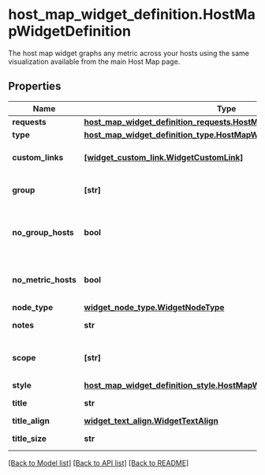 # host_map_widget_definition.HostMapWidgetDefinition

The host map widget graphs any metric across your hosts using the same visualization available from the main Host Map page.
## Properties
Name | Type | Description | Notes
------------ | ------------- | ------------- | -------------
**requests** | [**host_map_widget_definition_requests.HostMapWidgetDefinitionRequests**](HostMapWidgetDefinitionRequests.md) |  | 
**type** | [**host_map_widget_definition_type.HostMapWidgetDefinitionType**](HostMapWidgetDefinitionType.md) |  | 
**custom_links** | [**[widget_custom_link.WidgetCustomLink]**](WidgetCustomLink.md) | List of custom links. | [optional] 
**group** | **[str]** | List of tag prefixes to group by. | [optional] 
**no_group_hosts** | **bool** | Whether to show the hosts that don’t fit in a group. | [optional] 
**no_metric_hosts** | **bool** | Whether to show the hosts with no metrics. | [optional] 
**node_type** | [**widget_node_type.WidgetNodeType**](WidgetNodeType.md) |  | [optional] 
**notes** | **str** | Notes on the title. | [optional] 
**scope** | **[str]** | List of tags used to filter the map. | [optional] 
**style** | [**host_map_widget_definition_style.HostMapWidgetDefinitionStyle**](HostMapWidgetDefinitionStyle.md) |  | [optional] 
**title** | **str** | Title of the widget. | [optional] 
**title_align** | [**widget_text_align.WidgetTextAlign**](WidgetTextAlign.md) |  | [optional] 
**title_size** | **str** | Size of the title. | [optional] 

[[Back to Model list]](README.md#documentation-for-models) [[Back to API list]](README.md#documentation-for-api-endpoints) [[Back to README]](README.md)


